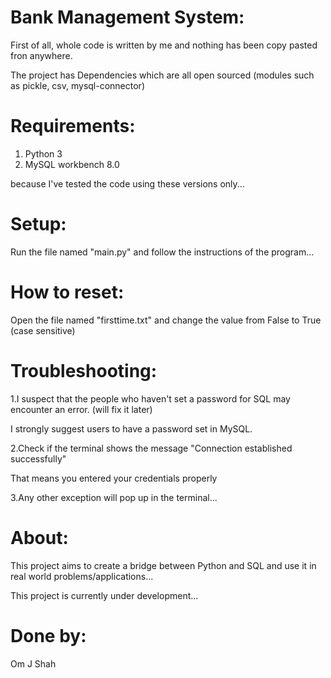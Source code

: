 # Bank Management System:
First of all, whole code is written by me and nothing has been copy pasted fron anywhere.

The project has Dependencies which are all open sourced (modules such as pickle, csv, mysql-connector)

# Requirements:
1. Python 3
2. MySQL workbench 8.0

because I've tested the code using these versions only...

# Setup:
Run the file named "main.py" and follow the instructions of the program...

# How to reset:
Open the file named "firsttime.txt" and change the value from False to True (case sensitive)

# Troubleshooting:
1.I suspect that the people who haven't set a password for SQL may encounter an error. (will fix it later)

I strongly suggest users to have a password set in MySQL.

2.Check if the terminal shows the message "Connection established successfully"

That means you entered your credentials properly

3.Any other exception will pop up in the terminal...

# About:
This project aims to create a bridge between Python and SQL and use it in real world problems/applications...

This project is currently under development...

# Done by:
Om J Shah
